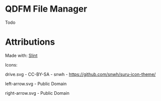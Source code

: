 # QDFM File Manager
Todo
# Attributions
Made with: [Slint](https://github.com/slint-ui/slint)

Icons: 

drive.svg - CC-BY-SA - snwh - https://github.com/snwh/suru-icon-theme/

left-arrow.svg - Public Domain

right-arrow.svg - Public Domain
